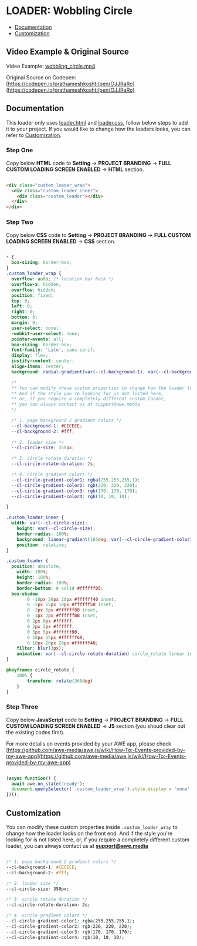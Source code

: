 # LOADER: Wobbling Circle

- [Documentation](#documentation)
- [Customization](#customization)

## Video Example & Original Source


Video Example: [wobbling_circle.mp4](wobbling_circle.mp4)

Original Source on Codepen: [https://codepen.io/prathameshkoshti/pen/OJJRaRo](https://codepen.io/prathameshkoshti/pen/OJJRaRo)


## Documentation

This loader only uses [loader.html](loader.html) and [loader.css](loader.css), follow below steps to add it to your project. If you would like to change how the loaders looks, you can refer to [Customization](#customization).


### Step One

Copy below **HTML** code to **Setting** -> **PROJECT BRANDING** -> **FULL CUSTOM LOADING SCREEN ENABLED** -> **HTML** section.


```html

<div class="custom_loader_wrap">
  <div class="custom_loader_inner">
    <div class="custom_loader"></div>
  </div>
</div>


```

### Step Two

Copy below **CSS** code to **Setting** -> **PROJECT BRANDING** -> **FULL CUSTOM LOADING SCREEN ENABLED** -> **CSS** section.

```css

* {
  box-sizing: border-box;
}
.custom_loader_wrap {
  overflow: auto; /* location bar hack */
  overflow-x: hidden;
  overflow: hidden;
  position: fixed;
  top: 0;
  left: 0;
  right: 0;
  bottom: 0;
  margin: 0;
  user-select: none;
  -webkit-user-select: none;
  pointer-events: all;
  box-sizing: border-box;
  font-family: 'Lato', sans-serif;
  display: flex;
  justify-content: center;
  align-items: center;
  background: radial-gradient(var(--cl-background-1), var(--cl-background-2));

  /*
  ** You can modify these custom properties to change how the loader looks on the front end.
  ** And if the style you're looking for is not listed here, 
  ** or, if you require a completely different custom loader,
  ** you can always contact us at support@awe.media
  */

  /* 1. page background 2 gradient colors */
  --cl-background-1: #CECECE;
  --cl-background-2: #fff;
  
  /* 2. loader size */
  --cl-circle-size: 350px;

  /* 3. circle rotate duration */
  --cl-circle-rotate-duration: 2s;

  /* 4. circle gradient colors */
  --cl-circle-gradient-color1: rgba(255,255,255,1);
  --cl-circle-gradient-color2: rgb(220, 220, 220);
  --cl-circle-gradient-color3: rgb(170, 170, 170);
  --cl-circle-gradient-color4: rgb(10, 10, 10);

}

.custom_loader_inner {
  width: var(--cl-circle-size);
	height: var(--cl-circle-size);
	border-radius: 100%;
	background: linear-gradient(165deg, var(--cl-circle-gradient-color1) 0%, var(--cl-circle-gradient-color2) 40%, var(--cl-circle-gradient-color3) 98%, var(--cl-circle-gradient-color4) 100%);
	position: relative;
}

.custom_loader {
  position: absolute;
	width: 100%;
	height: 100%;
	border-radius: 100%;
	border-bottom: 0 solid #ffffff05;
  box-shadow: 
		0 -10px 20px 20px #ffffff40 inset,
		0 -5px 15px 10px #ffffff50 inset,
		0 -2px 5px #ffffff80 inset,
		0 -3px 2px #ffffffBB inset,
		0 2px 0px #ffffff,
		0 2px 3px #ffffff,
		0 5px 5px #ffffff90,
		0 10px 15px #ffffff60,
		0 10px 20px 20px #ffffff40;
	filter: blur(3px);
	animation: var(--cl-circle-rotate-duration) circle_rotate linear infinite;
}

@keyframes circle_rotate {
	100% {
		transform: rotate(360deg)
	}
}


```

### Step Three

Copy below **JavaScript** code to **Setting** -> **PROJECT BRANDING** -> **FULL CUSTOM LOADING SCREEN ENABLED** -> **JS** section (you shoud clear out the existing codes first).

For more details on events provided by your AWE app, please check [https://github.com/awe-media/awe.js/wiki/How-To:-Events-provided-by-my-awe-app](https://github.com/awe-media/awe.js/wiki/How-To:-Events-provided-by-my-awe-app)


```javascript

(async function() { 
  await awe.on_state('ready'); 
  document.querySelector('.custom_loader_wrap').style.display = 'none'; 
})();


```

## Customization

You can modify these custom properties inside `.custom_loader_wrap` to change how the loader looks on the front end. And if the style you're looking for is not listed here, or, if you require a completely different custom loader, you can always contact us at **support@awe.media**

```css

/* 1. page background 2 gradient colors */
--cl-background-1: #CECECE;
--cl-background-2: #fff;

/* 2. loader size */
--cl-circle-size: 350px;

/* 3. circle rotate duration */
--cl-circle-rotate-duration: 2s;

/* 4. circle gradient colors */
--cl-circle-gradient-color1: rgba(255,255,255,1);
--cl-circle-gradient-color2: rgb(220, 220, 220);
--cl-circle-gradient-color3: rgb(170, 170, 170);
--cl-circle-gradient-color4: rgb(10, 10, 10);


```




